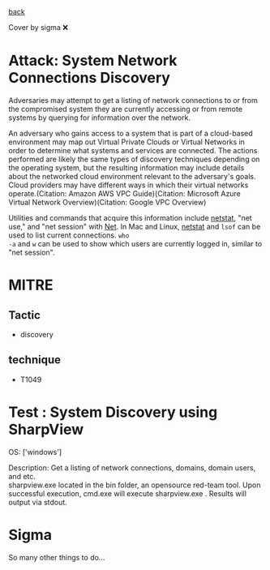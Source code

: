 [back](../index.md)

Cover by sigma :x: 

# Attack: System Network Connections Discovery

 Adversaries may attempt to get a listing of network connections to or from the compromised system they are currently accessing or from remote systems by querying for information over the network. 

An adversary who gains access to a system that is part of a cloud-based environment may map out Virtual Private Clouds or Virtual Networks in order to determine what systems and services are connected. The actions performed are likely the same types of discovery techniques depending on the operating system, but the resulting information may include details about the networked cloud environment relevant to the adversary's goals. Cloud providers may have different ways in which their virtual networks operate.(Citation: Amazon AWS VPC Guide)(Citation: Microsoft Azure Virtual Network Overview)(Citation: Google VPC Overview)

Utilities and commands that acquire this information include [netstat](https://attack.mitre.org/software/S0104), "net use," and "net session" with [Net](https://attack.mitre.org/software/S0039). In Mac and Linux, [netstat](https://attack.mitre.org/software/S0104) and <code>lsof</code> can be used to list current connections. <code>who -a</code> and <code>w</code> can be used to show which users are currently logged in, similar to "net session".

# MITRE
## Tactic
  - discovery

## technique
  - T1049

# Test : System Discovery using SharpView

OS: ['windows']

Description: Get a listing of network connections, domains, domain users, and etc.  
sharpview.exe located in the bin folder, an opensource red-team tool.
Upon successful execution, cmd.exe will execute sharpview.exe <method>. Results will output via stdout.


# Sigma

 So many other things to do...